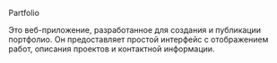 Partfolio

Это веб-приложение, разработанное для создания и публикации портфолио. Он предоставляет простой интерфейс с отображением работ, описания проектов и контактной информации.

